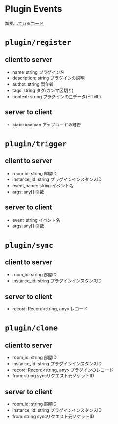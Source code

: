 # Plugin Events

[準拠しているコード](https://github.com/i-pu/ipu/blob/%2348/client/src/mock/simple-server.ts)

# `plugin/register`
## client to server
- name: string
プラグイン名
- description: string
プラグインの説明
- author: string
製作者
- tags: string
タグ(カンマ区切り)
- content: string
プラグインの生データ(HTML)
## server to client
- state: boolean
アップロードの可否

# `plugin/trigger`
## client to server
- room_id: string
部屋ID
- instance_id: string
プラグインインスタンスID
- event_name: string
イベント名
- args: any[]
引数
## server to client
- event: string
イベント名
- args: any[]
引数

# `plugin/sync`
## client to server
- room_id: string
部屋ID
- instance_id: string
プラグインインスタンスID
## server to client
- record: Record<string, any>
レコード

# `plugin/clone`
## client to server
- room_id: string
部屋ID
- instance_id: string
プラグインインスタンスID
- record: Record<string, any>
プラグインのレコード
- from: string
syncリクエスト元ソケットID
## server to client
- room_id: string
部屋ID
- instance_id: string
プラグインインスタンスID
- from: string
syncリクエスト元ソケットID
